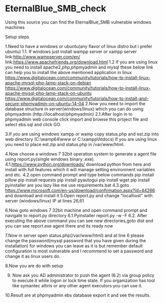 # EternalBlue_SMB_check
Using this source you can find the EternalBlue_SMB vulnerable windows machines

Setup steps

1.Need to have a windows or ubuntu(any flavor of linux distro but i prefer ubuntu)
 1.1. If windows just install wampp server or xampp server
      link:http://www.wampserver.com/en/
      link:https://www.apachefriends.org/download.html
 1.2 If you are using linux you need to install apache2,php,phpmyadmin and mysql
     these below link can help you to install the above mentioned application in linux
     https://www.digitalocean.com/community/tutorials/how-to-install-linux-apache-mysql-php-lamp-stack-on-debian
     https://www.digitalocean.com/community/tutorials/how-to-install-linux-apache-mysql-php-lamp-stack-on-ubuntu
     https://www.digitalocean.com/community/tutorials/how-to-install-and-secure-phpmyadmin-on-ubuntu-14-04
2.Now you need to import the database structure in server(windows/linux) which you can do using phpmyadmin (http://localhost/phpmyadmin) 
 2.1.After login in to phpmyadmin web console click import and browse this project file and select ebs.sql and click GO.

3.If you are using windows xampp or wamp copy status.php and est.zip into web directory (C:\wamp64\www or C:\xampp\htdocs)
If you are using linux you need to place est.zip and status.php in /var/www/html.

4.Now choose a windows 7 32bit operation system to generate a agent file using report.py(single windows binary .exe).
  4.1.https://www.python.org/downloads/ download python from here and install with full features which it will manage setting environment variables and etc.
  4.2.open command prompt and type below commands
      pip install pillow
      pip install requests
      pip install pyautogui
      pip install wget
      pip install pyinstaller
      are you lazy like me use requirements.bat
  4.3.goto https://www.microsoft.com/en-us/download/confirmation.aspx?id=44266 and download and install it
5.Open report.py and change "localhost" with server (windows/linux) IP at lines 26,61

6.Now goto windows 7 32bit machine and open command prompt and navigate to report.py directory
  6.1.Pyinstaller report.py -w -F
  6.2. After executing the above command you can see new directories,goto dist and you can see report.exe agent there and its ready now

7.Now in server open status.php(/var/www/html) and at line 6 please change the password(mysql password that you have given during the installation) for windows you can leave as it is but remember default configuration is most vulnerable and I recommend to set a password and change it as linux users do.

8.Now you are do with setup

9. Now ask you AD administrator to push the agent (6.2) via group policy to execute it while logon or lock time state.
  If you organization has tool like symantec altiris or any other agent executors you can use it. 

10.Result are at phpmyadmin ebs database export it and see the results.
